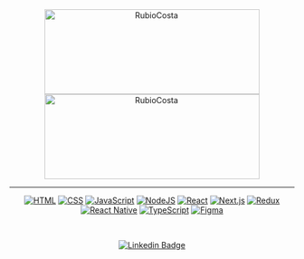 <div align="center">

  <img align="center" src="https://github-readme-streak-stats.herokuapp.com/?user=RubioCosta&theme=onedark" width="380" height="150" alt="RubioCosta" />
  <img align="center" src="https://github-readme-stats.vercel.app/api/top-langs/?username=RubioCosta&layout=compact&theme=onedark" width="380" height="150" alt="RubioCosta" />

</div>

---
<div align="center">

  [![HTML](https://img.shields.io/badge/HTML-%23E34F26.svg?logo=html5&logoColor=white)](#)
  [![CSS](https://img.shields.io/badge/CSS-1572B6?logo=css3&logoColor=fff)](#)
  [![JavaScript](https://img.shields.io/badge/JavaScript-F7DF1E?logo=javascript&logoColor=000)](#)
  [![NodeJS](https://img.shields.io/badge/Node.js-6DA55F?logo=node.js&logoColor=white)](#)
  [![React](https://img.shields.io/badge/React-%2320232a.svg?logo=react&logoColor=%2361DAFB)](#)
  [![Next.js](https://img.shields.io/badge/Next.js-black?logo=next.js&logoColor=white)](#)
  [![Redux](https://img.shields.io/badge/Redux-764ABC?logo=redux&logoColor=fff)](#)
  [![React Native](https://img.shields.io/badge/React_Native-%2320232a.svg?logo=react&logoColor=%2361DAFB)](#)
  [![TypeScript](https://img.shields.io/badge/TypeScript-3178C6?logo=typescript&logoColor=fff)](#)
  [![Figma](https://img.shields.io/badge/Figma-F24E1E?logo=figma&logoColor=white)](#)

  <br/>
  
  [![Linkedin Badge](https://img.shields.io/badge/-LinkedIn-blue?style=flat-square&logo=Linkedin&logoColor=white&link=https://www.linkedin.com/in/rubiocosta/)](https://www.linkedin.com/in/rubiocosta/)

</div>
